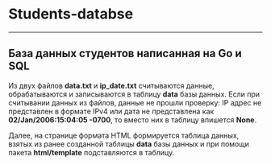 # Students-databse
___________________________________

## База данных студентов написанная на Go и SQL

Из двух файлов **data.txt** и **ip_date.txt** считываются данные, обрабатываются и записываются в таблицу **data** базы данных.
Если при считывании данных из файлов, данные не прошли проверку: IP адрес не представлен в формате IPv4 или дата не представлена как **02/Jan/2006:15:04:05 -0700**,
то вместо них в таблицу впишется **None**.

Далее, на странице формата HTML формируется таблица данных, взятых из ранее созданной таблицы **data** базы данных и при помощи пакета **html/template** подставляются
в таблицу.
